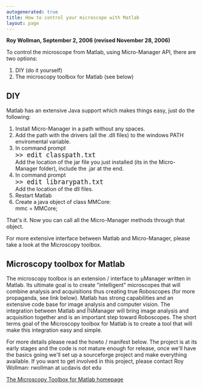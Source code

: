 ```yaml
---
autogenerated: true
title: How to control your microscope with Matlab
layout: page
---
```


<span>**Roy Wollman, September 2, 2006 (revised November 28,
2006)**</span>  
  
  
To control the microscope from Matlab, using Micro-Manager API, there
are two options:  

1.  DIY (do it yourself)
2.  The microscopy toolbox for Matlab (see below)

  

## DIY

Matlab has an extensive Java support which makes things easy, just do
the following:

1.  Install Micro-Manager in a path without any spaces.
2.  Add the path with the drivers (all the .dll files) to the windows
    PATH enviromental variable.
3.  In command prompt  
    <big><span><font face="monospace"> &gt;&gt; edit
    classpath.txt</font></span> </big>  
    Add the location of the jar file you just installed (its in the
    Micro-Manager folder), include the .jar at the end.
4.  In command prompt  
    <big><span><font face="monospace"> &gt;&gt; edit librarypath.txt
    </font></span></big>  
    Add the location of the dll files.
5.  Restart Matlab
6.  Create a java object of class MMCore:  
        mmc = MMCore;

That's it. Now you can call all the Micro-Manager methods through that
object.  
  
For more extensive interface between Matlab and Micro-Manager, please
take a look at the Microscopy toolbox.

## Microscopy toolbox for Matlab

The microscopy toolbox is an extension / interface to μManager written
in Matlab. Its ultimate goal is to create "intelligent" microscopes that
will combine analysis and acquisitions thus creating true Roboscopes
(for more propaganda, see link below). Matlab has strong capabilities
and an extensive code base for image analysis and computer vision. The
integration between Matlab and Î¼Manager will bring image analysis and
acquisition together and is an important step toward Roboscopes. The
short terms goal of the Microscopy toolbox for Matlab is to create a
tool that will make this integration easy and simple.  
  
For more details please read the howto / manifest below. The project is
at its early stages and the code is not mature enough for release, once
we'll have the basics going we'll set up a sourceforge project and make
everything available. If you want to get involved in this project,
please contact Roy Wollman: rwollman at ucdavis dot edu  
  
[The Microscopy Toolbox for Matlab
homepage](http://www.mcb.ucdavis.edu/faculty-labs/scholey/Roy/Roboscope.html)  
  
